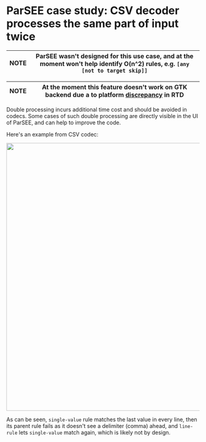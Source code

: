 # ParSEE case study: CSV decoder processes the same part of input twice

| NOTE | ParSEE wasn't designed for this use case, and at the moment won't help identify O(n^2) rules, e.g. `[any [not to target skip]]` |
|-|-|

| NOTE | At the moment this feature doesn't work on GTK backend due a to platform [discrepancy](https://github.com/red/red/issues/5410) in RTD |
|-|-|

Double processing incurs additional time cost and should be avoided in codecs. Some cases of such double processing are directly visible in the UI of ParSEE, and can help to improve the code.

Here's an example from CSV codec:

<img width=700 src=https://link.storjshare.io/raw/jwtiabvp6myahg3zzf3q5zoii7la/gif/spaces/demo-parsee-case-csv.gif />

As can be seen, `single-value` rule matches the last value in every line, then its parent rule fails as it doesn't see a delimiter (comma) ahead, and `line-rule` lets `single-value` match again, which is likely not by design.
   
	